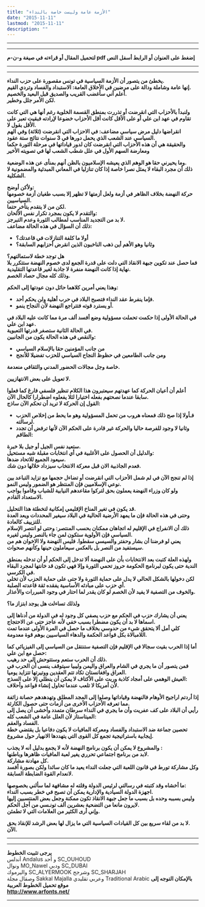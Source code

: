 ```yaml
---
title: "الأزمة عامة وليست خاصة بالنداء"
date: "2015-11-11"
lastmod: "2015-11-11"
description: ""
---
```

---

---

**لتحميل المقال أو قراءته في صيغة و-ن-م pdf إضغط على العنوان أو الرابط أسفل النص**

---



---

**يخطئ من يتصور أن الأزمة السياسية في تونس مقصورة على حزب النداء.  
إنها عامة وشاملة ودالة على مرضين في الأخلاق العامة: الاستبداد والفساد وتردي القيم.  
أعلم أني سأغضب القريب والصديق قبل البعيد والخصيم.  
لكن الأمر جلل وخطير.**

**ولنبدأ بالأحزاب التي انقرضت أو تذررت بمنطق القسمة الخلوية رغم أنها هي التي كانت تقاوم في عهد ابن علي أو على الأقل كانت أقل الأحزاب خضوعا لإرادته فبقيت تعبر على الأقل بقول لا.  
انقراضها دليل مرض سياسي مضاعف: في الاحزاب التي انقرضت (ثلاثة) وفي الهم السياسي عند الشعب الذي يحمل دورها في 3 سنوات نتائج ستة عقود.  
والحقيقة هي أن هذه الأحزاب التي انقرضت كان لدور قياداتها في مرحلة الثورة حكما ومعارضة السهم الأول في علل شطب الشعب لها في تصويته الأخير**

**وما يحيرني حقا هو الوهم الذي يعيشه الإسلاميون بالظن أنهم بمنأى عن هذه الوضعية.  
ذلك أن مجرد البقاء لا يمثل نصرا خاصة إذا كان تنازليا في المعاني المبدئية والمضمونية لا الشكلية.**

**ولأكن أوضح:  
حركة النهضة بخلاف الظاهر في أزمة ولعل أزمتها لا تظهر إلا بسبب طغيان أزمة خصومها السياسيين.  
لكن من لا يتقدم يتأخر حتما.  
والتقدم لا يكون بمجرد تكرار نفس الألحان:  
لا بد من التجديد المناسب لمطالب الثورة وعدم التبرجز.  
ذلك أن السؤال في هذه الحالة مضاعف:**

* **أولا ما كلفة التنازلات في قاعدتك؟**
* **وثانيا وهو الأهم أين ذهب الناخبون الذين انقرض أحزابهم السابقة؟**

**هل توجد خطة لاستمالتهم؟  
فما حصل عند تكوين جبهة الانقاذ التي دلت على قدرة الجمع لدى خصوم النهضة ستتكرر بلا نهاية إذا كانت النهضة منفرة لا جاذبة لغير قاعدتها التقليدية.  
وذلك كله مجال حصاد الخصم.**

**وهذا يعني أمرين كلاهما حائل دون عودتها إلى الحكم:**

* **فإما ينفرط عقد النداء فتصبح البلاد في حرب أهلية ولن يحكم أحد.**
* **أو يسترد قوته فتتراجع النهضة لأن النجاح ينمو.**

**في الحالة الأولى إذا حكمت تحملت مسؤولية وضع أفسد ألف مرة مما كانت عليه البلاد في عهد ابن علي.  
في الحالة الثانية ستصغر قدرتها التعبوية.  
والنقص في هذه الحالة يكون من الجانبين:**

* **من جانب المؤمنين حقا بالإسلام السياسي**
* **ومن جانب الطامعين في حظوظ النجاح السياسي للحزب تفضيلا للأنجح**

**خاصة وجل مجالات الحضور المدني والثقافي منعدمة.**

**لا تعويل على بعض الانتهازيين.**

**أعلم أن أعيان الحركة كما عهدتهم سيعتبرون هذا الكلام تنظير فلسفي فارغ كما فعلوا سابقا عندما نصحتهم بفعله اختيارا لئلا يفعلوه اضطرارا كالحال الآن.  
القول إن الحركة لا تريد أن تحكم الآن ساذج:**

* **فـأولا إذا صح ذلك فمعناه هروب من تحمل المسؤولية وهو ما يحط من إخلاص الحزب لرسالته.**
* **وثانيا لا وجود للفرصة حاليا والحركة غير قادرة على الحكم الآن لأنها ترفض أن تجدد الطاقم:**

**ستعيد نفس الجيل أو جيل بلا خبرة.  
والدليل أن الحصول على الأغلبية في أي انتخابات مقبلة شبه مستحيل:  
سيعود الجميع للاتحاد ضدها.  
فعدم الجاذبية الان قبل معركة الانتخاب سيزداد خلالها دون شك.**

**إذا لم تنجح الآن في لم شمل الأحزاب التي انقرضت أو تضاءل حجمها مع تزايد التباعد بين نوعي الإسلاميين فإن المنتظر هو الضمور وليس النمو.  
ولو كان وزراء النهضة يعملون بحق لتركوا مقاعدهم النيابية للشباب وقاموا بواجب الاستعداد القادم.**

**قد يكون في تغير المناخ الإقليمي إمكانية لتخطئة هذا التحليل.  
وحتى في هذه الحالة فإن ما يمهد الأرضية الحالية في البلاد سيغير المحددات ويعد العدة للتزييف كالعادة.  
ذلك أن الانفراج في الإقليم له اتجاهان ممكنان بحسب المنتصر: وحتى لو انتصر الإسلام السياسي فإن الأولوية ستكون لمن جاء بالنصر وليس لغيره.  
يعني لو فرضنا أن بشار وحفتر والسيسي سقطوا. فليس النهضة ولا الاخوان هم من سيستفيد من النصر بل بالعكس سيعاملون حينها وكأنهم صحوات.**

**ولهذه العلة كتبت بعد الانتخابات بأن على النهضة ألا تدخل إلى الحكم أو أن تدخله بمنطق الندية حتى يكون لبرنامج الحكومة حروز تحمي الثورة وإلا فهي تكون قد خانتها لمجرد البقاء في الكرسي.  
لكن دخولها بالشكل الحالي لا يدل على حماية الثورة ولا حتى على حماية الحزب لأن تخلي أي حزب على مبادئه الأساسية يفقده ثقة قاعدته الصلبة.  
والخوف من التصفية لا يفيد لأن الخصم لو كان يقدر لما احتار في وجود المبررات والأعذار.**

**ولذلك تساءلت هل يوجد ابتزاز ما؟**

**يعني أن يشارك حزب في الحكم مع حزب يصفي كل وجود له في الدولة من أدناها إلى اسماها لا بد أن يكون مضطرا بسبب خفي لأنه عاجز حتى عن الاحتجاج.  
كلي أمل ألا يتحقق شيء من حدوسي بخلاف ما حصل في المرة الأولى عندما تمت اللامبالاة بكل قواعد الحكمة والدهاء السياسيين بوهم قوة معدومة.**

**أما إذا الحرب بقيت سجالا في الإقليم فإن التصفية ستنتقل من السياسي إلى الفيزيائي كما حصل مع ابن علي:  
ذلك أن الحرب ستعم وستتوحش إلى حد رهيب.  
فمن يتصور أن ما يجري في الشام والعراق واليمن وليبيا سيتوقف ينسى أن الحرب في العراق وافغانستان تكاد تتم العقدين ووتيرتها تتزايد يوميا.  
العيش الوهمي على أمجاد كاذبة وربت على الأكتاف لا يمكن أن ينطلي إلا على السذج:  
لأن أمريكا لا تلعب عندما تحاول إنشاء قواعد وأحلاف.**

**إذا أردتم اراجيح الأوهام فالنهضة وقياداتها وصلوا إلى المجد المطلق وتهدهدهم حصانة زائفة مما تعرفه الأحزاب الأخرى من أزمات حتى حصول الكارثة.  
رأيي أن البلاد على كف عفريت وأن ما يجري في النداء سرطان متمدد وأخشى أن يصل إلى الميتاستاز لأن العلل عامة في الشعب كله:  
الفساد والعقم.  
تحصين جماعة ضد الاستبداد والفساد ومعركة المافيات لا يكون دفاعيا بل يقتضي خطة إيجابية باستراتيجية تجمع كل القوى التي يتهددها الانهيار حول مشروع.**

**والمشروع لا يمكن أن يكون برنامج النهضة لأنه لا يجمع بدليل أنه لا يجذب :  
لابد من برنامج اجتماعي تحرري يغير لعبة المافيات ظاهرها وباطنها.  
كل مهادنة مشاركة.  
وكل مشاركة تورط في قانون اللعبة التي جعلت النداء يعيد ما كان سائدا ولكن بصورة أفسد لانعدام القوة الضابطة السابقة.**

**ما أخشاه وقد كتبته في رسالتي لرئيس الدولة وقلته له مشافهة لما سألني بخصوصها:  
اجهزة الدولة السيادية والإدارية يمكن أن تصبح في خطر بسبب النداء.  
وليس بسببه وحده بل بسبب ما جعل جبهة الانقاذ تكون ممكنة وجعل بعض المنتسبين إليها لايرون مانعا من التضحية بعشرين ألف تونـسي من أجل الحكم.  
وإني أرى الكثير من العلامات التي لا تطمئن.**

**لا بد من لقاء سريع بين كل القيادات السياسية التي ما يزال لها بعض الرشد للإنقاذ بحق.  
الآن.**

---

---

**يرجى تثبيت الخطوط**   
 أندلس Andalus  و أحد SC\_OUHOUD  
 ونوال MO\_Nawel  ودبي SC\_DUBAI   
 واليرموك SC\_ALYERMOOK  وشرجح SC\_SHARJAH   
 وصقال مجلة Sakkal Majalla وعربي تقليدي Traditional Arabic  **بالإمكان التوجه إلى موقع تحميل الخطوط العربية  
 http://www.arfonts.net/**

---

###